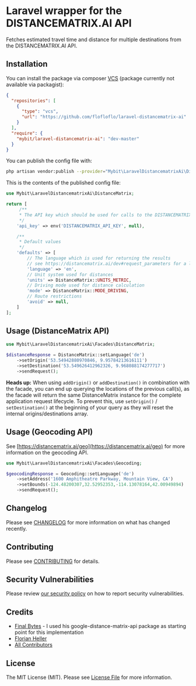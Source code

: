 # Laravel wrapper for the DISTANCEMATRIX.AI API

Fetches estimated travel time and distance for multiple destinations from the DISTANCEMATRIX.AI API.

## Installation

You can install the package via composer [VCS](https://getcomposer.org/doc/05-repositories.md#vcs) (package currently not available via packagist):

```json
{
  "repositories": [
    {
      "type": "vcs",
      "url": "https://github.com/flofloflo/laravel-distancematrix-ai"
    }
  ],
  "require": {
    "mybit/laravel-distancematrix-ai": "dev-master"
  }
}
```

You can publish the config file with:

```bash
php artisan vendor:publish --provider="Mybit\LaravelDistancematrixAi\DistanceMatrixServiceProvider" --tag="config"
```

This is the contents of the published config file:

```php
use Mybit\LaravelDistancematrixAi\DistanceMatrix;

return [
     /**
     * The API key which should be used for calls to the DISTANCEMATRIX.AI API
     */
    'api_key' => env('DISTANCEMATRIX_API_KEY', null),

    /**
     * Default values
     */
    'defaults' => [
        // The language which is used for returning the results
        // see https://distancematrix.ai/dev#request_parameters for a list of supported values
        'language' => 'en',
        // Unit system used for distances
        'units' => DistanceMatrix::UNITS_METRIC,
        // Driving mode used for distance calculation
        'mode' => DistanceMatrix::MODE_DRIVING,
        // Route restrictions
        'avoid' => null,
    ]
];
```

## Usage (DistanceMatrix API)

```php
use Mybit\LaravelDistancematrixAi\Facades\DistanceMatrix;

$distanceResponse = DistanceMatrix::setLanguage('de')
    ->setOrigin('53.54942880970846, 9.95784213616111')
    ->setDestination('53.549626412962326, 9.968088174277717')
    ->sendRequest();
```

**Heads up:** When using `addOrigin()` or `addDestination()` in combination with the facade, you can end up querying the locations of the previous call(s), as the facade will return the same DistanceMatrix instance for the complete application request lifecycle. To prevent this, use `setOrigin()` / `setDestination()` at the beginning of your query as they will reset the internal origins/destinations array.

## Usage (Geocoding API)

See [https://distancematrix.ai/geo](https://distancematrix.ai/geo) for more information on the geocoding API.

```php
use Mybit\LaravelDistancematrixAi\Facades\Geocoding;

$geocodingResponse = Geocoding::setLanguage('de')
    ->setAddress('1600 Amphitheatre Parkway, Mountain View, CA')
    ->setBounds(-124.48200307,32.52952353,-114.13078164,42.00949894)
    ->sendRequest();
```

## Changelog

Please see [CHANGELOG](CHANGELOG.md) for more information on what has changed recently.

## Contributing

Please see [CONTRIBUTING](.github/CONTRIBUTING.md) for details.

## Security Vulnerabilities

Please review [our security policy](../../security/policy) on how to report security vulnerabilities.

## Credits

- [Final Bytes](https://github.com/finalbytes/google-distance-matrix-api) - I used his google-distance-matrix-api package as starting point for this implementation
- [Florian Heller](https://github.com/flofloflo)
- [All Contributors](../../contributors)

## License

The MIT License (MIT). Please see [License File](LICENSE.md) for more information.
